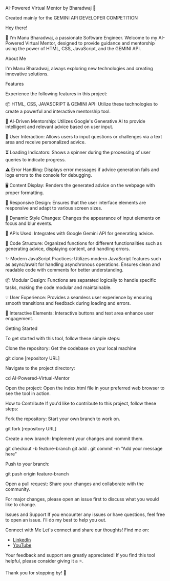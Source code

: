 AI-Powered Virtual Mentor by Bharadwaj 🚀

Created mainly for the GEMINI API DEVELOPER COMPETITION

Hey there! 

👋 I'm Manu Bharadwaj, a passionate Software Engineer. Welcome to my AI-Powered Virtual Mentor, designed to provide guidance and mentorship using the power of HTML, CSS, JavaScript, and the GEMINI API.

About Me

I'm Manu Bharadwaj, always exploring new technologies and creating innovative solutions.

Features

Experience the following features in this project:

📦 HTML, CSS, JAVASCRIPT & GEMINI API: Utilize these technologies to create a powerful and interactive mentorship tool.

🧠 AI-Driven Mentorship: Utilizes Google's Generative AI to provide intelligent and relevant advice based on user input.

💬 User Interaction: Allows users to input questions or challenges via a text area and receive personalized advice.

⏳ Loading Indicators: Shows a spinner during the processing of user queries to indicate progress.

⚠️ Error Handling: Displays error messages if advice generation fails and logs errors to the console for debugging.

🖥️ Content Display: Renders the generated advice on the webpage with proper formatting.

📱 Responsive Design: Ensures that the user interface elements are responsive and adapt to various screen sizes.

🎨 Dynamic Style Changes: Changes the appearance of input elements on focus and blur events.

🔄 APIs Used: Integrates with Google Gemini API for generating advice.

📁 Code Structure: Organized functions for different functionalities such as generating advice, displaying content, and handling errors.

✨ Modern JavaScript Practices: Utilizes modern JavaScript features such as async/await for handling asynchronous operations. Ensures clean and readable code with comments for better understanding.

📦 Modular Design: Functions are separated logically to handle specific tasks, making the code modular and maintainable.

💡 User Experience: Provides a seamless user experience by ensuring smooth transitions and feedback during loading and errors.

🔘 Interactive Elements: Interactive buttons and text area enhance user engagement.

Getting Started

To get started with this tool, follow these simple steps:

Clone the repository: Get the codebase on your local machine

git clone [repository URL]

Navigate to the project directory:

cd AI-Powered-Virtual-Mentor

Open the project: Open the index.html file in your preferred web browser to see the tool in action.

How to Contribute
If you'd like to contribute to this project, follow these steps:

Fork the repository: Start your own branch to work on.

git fork [repository URL]

Create a new branch: Implement your changes and commit them.

git checkout -b feature-branch
git add .
git commit -m "Add your message here"

Push to your branch:

git push origin feature-branch

Open a pull request: Share your changes and collaborate with the community.

For major changes, please open an issue first to discuss what you would like to change.

Issues and Support
If you encounter any issues or have questions, feel free to open an issue. I'll do my best to help you out.

Connect with Me
Let's connect and share our thoughts! Find me on:

- [LinkedIn](https://www.linkedin.com/in/manu-bharadwaj-3507a345/)
- [YouTube](https://www.youtube.com/@code-with-Bharadwaj)

Your feedback and support are greatly appreciated! If you find this tool helpful, please consider giving it a ⭐️.

Thank you for stopping by! 🌟
